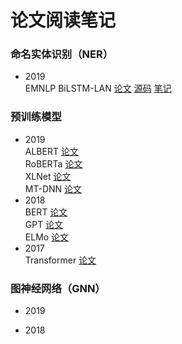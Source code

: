 # 论文阅读笔记
### 命名实体识别（NER）
* 2019  
  EMNLP BiLSTM-LAN [论文](https://github.com/AllenLMN/paper_summary/blob/master/paper/bilstm-lan.pdf) [源码](https://github.com/Nealcly/BiLSTM-LAN) [笔记]()
### 预训练模型
* 2019  
  ALBERT [论文](https://github.com/AllenLMN/paper_summary/blob/master/paper/albert.pdf)  
  RoBERTa [论文](https://github.com/AllenLMN/paper_summary/blob/master/paper/roberta.pdf)  
  XLNet [论文](https://github.com/AllenLMN/paper_summary/blob/master/paper/xlnet.pdf)  
  MT-DNN [论文](https://github.com/AllenLMN/paper_summary/blob/master/paper/mt-dnn.pdf)
* 2018  
  BERT [论文](https://github.com/AllenLMN/paper_summary/blob/master/paper/bert.pdf)  
  GPT [论文](https://github.com/AllenLMN/paper_summary/blob/master/paper/gpt.pdf)  
  ELMo [论文](https://github.com/AllenLMN/paper_summary/blob/master/paper/elmo.pdf)
* 2017  
  Transformer [论文](https://github.com/AllenLMN/paper_summary/blob/master/paper/transformer.pdf)
### 图神经网络（GNN）
* 2019

* 2018